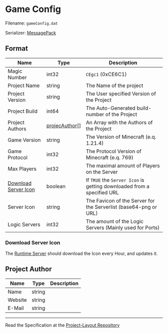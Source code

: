 # Game Config

Filename: `gameConfig.dat`

Serializer: [MessagePack](https://msgpack.org/)

## Format

| Name                                          | Type                              | Description                                                            |
| --------------------------------------------- | --------------------------------- | ---------------------------------------------------------------------- |
| Magic Number                                  | int32                             | `CEgc1` (0xCE6C1)                                                      |
| Project Name                                  | string                            | The Name of the project                                                |
| Project Version                               | string                            | The User specified Version of the Project                              |
| Project Build                                 | int64                             | The Auto-Generated build-number of the Project                         |
| Project Authors                               | [projecAuthor](#project-author)[] | An Array with the Authors of the Project                               |
| Game Version                                  | string                            | The Version of Minecraft (e.q. 1.21.4)                                 |
| Game Protocol                                 | int32                             | The Protocol Version of Minecraft (e.q. 769)                           |
| Max Players                                   | int32                             | The maximal amount of Players on the Server                            |
| [Download Server Icon](#download-server-icon) | boolean                           | If `TRUE` the `Server Icon` is getting downloaded from a specified URL |
| Server Icon                                   | string                            | The Favicon of the Server for the Serverlist (base64-png or URL)       |
| Logic Servers                                 | int32                             | The amount of the Logic Servers (Mainly used for Ports)                |

### Download Server Icon

The [Runtime Server](/develop/servers/runtime-server) should download the Icon every Hour, and updates it.

## Project Author

| Name    | Type   | Description |
| ------- | ------ | ----------- |
| Name    | string |             |
| Website | string |             |
| E-Mail  | string |             |

---

Read the Specification at the [Project-Layout Repository](https://github.com/CraftUniverse/CraftEngine-ProjectLayout/blob/master/gameConfig.txt)
